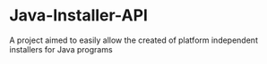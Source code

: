 Java-Installer-API
==================

A project aimed to easily allow the created of platform independent installers for Java programs